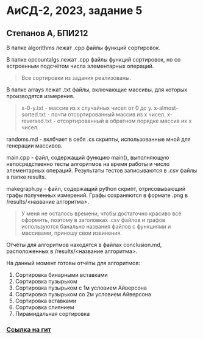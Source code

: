 # АиСД-2, 2023, задание 5
## Степанов А, БПИ212

В папке algorithms лежат .cpp файлы функций сортировок.

В папке opcountalgs лежат .cpp файлы функций сортировок, но со встроенным подсчётом числа элементарных операций.

> Все сортировки из задания реализованы.

В папке arrays лежат .txt файлы, включающие массивы, для которых производятся измерения.

> x-0-y.txt - массив из x случайных чисел от 0 до y.
> x-almost-sorted.txt - почти отсортированный массив из x чисел.
> x-reversed.txt - отсортированный в обратном порядке массив их x чисел.

randoms.md - вклбчает в себя .cs скрипты, использованные мной для генерации массивов.

main.cpp - файл, содержащий функцию main(), выполняющую непосредственно тесты алгоритмов на время работы и число элементарных операций. Результаты тестов записываются в .csv файлы в папке results.

makegraph.py - файл, содержащий python скрипт, отрисовывающий графы полученных измерений. Графы сохраняются в формате .png в /results/<название алгоритма>.

> У меня не осталось времени, чтобы достаточно красиво всё оформить, поэтому в заголовках .csv файлов и графов используются банально названия файлов с функциями и массивами, приношу свои извинения.

Отчёты для алгоритмов находятся в файлах conclusion.md, расположенных в /results/<название алгоритма>.

На данный момент готовы отчёты для алгоритмов:
1. Сортировка бинарными вставками
2. Сортировка пузырьком
3. Сортировка пузырьком с 1м условием Айверсона
4. Сортировка пузырьком со 2м условием Айверсона
5. Сортировка вставками
6. Сортировка слиянием
7. Пирамидальная сортировка

### [Ссылка на гит](https://bitbucket.org/famusovsky/chw1/)